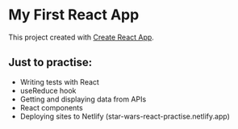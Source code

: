 # My First React App

This project created with [Create React App](https://github.com/facebook/create-react-app).

## Just to practise:
- Writing tests with React
- useReduce hook
- Getting and displaying data from APIs
- React components
- Deploying sites to Netlify (star-wars-react-practise.netlify.app) 
